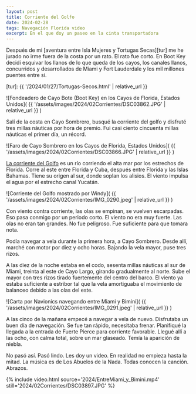 ```yaml
---
layout: post
title: Corriente del Golfo
date: 2024-02-28
tags: Navegación Florida video
excerpt: En el que doy un paseo en la cinta transportadora
---
```


Después de mi [aventura entre Isla Mujeres y Tortugas Secas][tur] me he
jurado no irme fuera de la costa por un rato. El rato fue corto. En Boot Key
decidí esquivar los llanos de lo que queda de los cayos, los canales llanos,
concurridos y desarrollados de Miami y Fort Lauderdale y los mil millones
puentes entre si.

[tur]: {{ '/2024/01/27/Tortugas-Secos.html' | relative_url }}

![Fondeadero de Cayo Bote (Boot Key) en los Cayos de Florida, Estados Unidos](
  {{ '/assets/images/2024/02Corrientes/DSC03862.JPG' | relative_url }}
)

Salí de la costa en Cayo Sombrero, busqué la corriente del golfo y
disfruté tres millas náuticas por hora de premio. Fui casi ciento cincuenta
millas náuticas el primer día, un récord.

![Faro de Cayo Sombrero en los Cayos de Florida, Estados Unidos](
  {{ '/assets/images/2024/02Corrientes/DSC03866.JPG' | relative_url }}
)

[La corriente del Golfo][gc] es un río corriendo el alta mar por los estrechos de
Florida.  Corre al este entre Florida y Cuba, después entre Florida y las Islas
Bahamas.  Tiene su origen al sur, donde soplan los alisios. El viento impulsa
el agua por el estrecho canal Yucatán.

[gc]: https://es.wikipedia.org/wiki/Corriente_del_Golfo

![Corriente del Golfo mostrado por Windy](
  {{ '/assets/images/2024/02Corrientes/IMG_0290.jpeg' | relative_url }}
)

Con viento contra corriente, las olas
se empinan, se vuelven escarpadas. Eso pasa conmigo por un periodo corto.
El viento no era muy fuerte. Las olas no eran tan grandes. No fue peligroso.
Fue suficiente para que tomara nota.

Podía navegar a vela durante la primera hora, a Cayo Sombrero. Desde allí,
marché con motor por diez y ocho horas. Bajando la vela mayor, puse tres
rizos.

A las diez de la noche estaba en el codo, sesenta millas náuticas al sur
de Miami, treinta al este de Cayo Largo, girando gradualmente al norte.
Sube el mayor con tres rizos tirado fuertemente del centro del barco.
El viento ya estaba suficiente a estribor tal que la vela amortiguaba el
movimiento de balanceo debido a las olas del este.

![Carta por Navionics navegando entre Miami y Bimini](
  {{ '/assets/images/2024/02Corrientes/IMG_0291.jpeg' | relative_url }}
)

A las cinco de la mañana empecé a navegar a vela de nuevo. Disfrutaba un buen
día de navegación. Se fue tan rápido, necesitaba frenar. Planifiqué la llegada
a la entrada de Fuerte Pierce para corriente favorable. Llegué allí a las
ocho, con calma total, sobre un mar glaseado. Temía la aparición de niebla.

No pasó así. Pasó lindo. Les doy un video. En realidad no empieza hasta la
mitad. La música es de Los Abuelos de la Nada. Todas conocen la canción.
Abrazos.

{% include video.html
  source='2024/EntreMiami_y_Bimini.mp4'
  still='2024/02Corrientes/DSC03897.JPG'
%}

